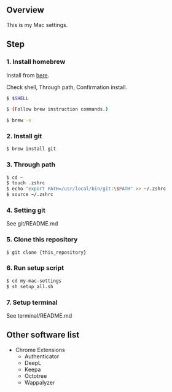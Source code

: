 ## Overview

This is my Mac settings.

## Step

### 1. Install homebrew

Install from [here](https://brew.sh/).

Check shell, Through path, Confirmation install.

```sh
$ $SHELL

$ (Follow brew instruction commands.)

$ brew -v
```

### 2. Install git

```sh
$ brew install git
```

### 3. Through path

```sh
$ cd ~
$ touch .zshrc
$ echo "export PATH=/usr/local/bin/git:\$PATH" >> ~/.zshrc
$ source ~/.zshrc
```

### 4. Setting git

See git/README.md

### 5. Clone this repository

```sh
$ git clone {this_repository}
```

### 6. Run setup script

```sh
$ cd my-mac-settings
$ sh setup_all.sh
```

### 7. Setup terminal

See terminal/README.md

## Other software list

- Chrome Extensions
  - Authenticator
  - DeepL
  - Keepa
  - Octotree
  - Wappalyzer
